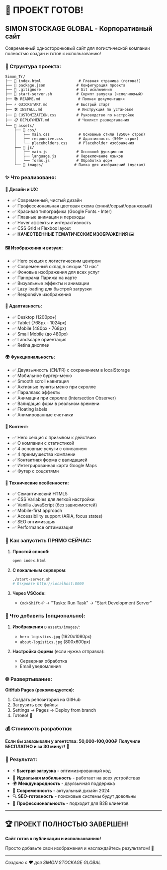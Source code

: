 # 🎉 ПРОЕКТ ГОТОВ!

## SIMON STOCKAGE GLOBAL - Корпоративный сайт

Современный односторонковый сайт для логистической компании полностью создан и готов к использованию!

### 📁 Структура проекта:
```
Simon_Tr/
├── 📄 index.html                 # Главная страница (готова!)
├── 📄 package.json              # Конфигурация проекта
├── 📄 .gitignore                # Git исключения
├── 🚀 start-server.sh           # Скрипт запуска (исполняемый)
├── 📚 README.md                 # Полная документация
├── ⚡ QUICKSTART.md             # Быстрый старт
├── 🛠️ INSTALL.md                # Инструкция по установке
├── 🎨 CUSTOMIZATION.css         # Руководство по настройке
├── 📋 DEPLOYMENT.md             # Чеклист развертывания
└── 📂 assets/
    ├── 📂 css/
    │   ├── main.css             # Основные стили (8500+ строк)
    │   ├── responsive.css       # Адаптивность (500+ строк)
    │   └── placeholders.css     # Placeholder изображения
    ├── 📂 js/
    │   ├── main.js             # Основной функционал
    │   ├── language.js         # Переключение языков
    │   └── forms.js            # Обработка форм
    └── 📂 images/              # Папка для изображений (пустая)
```

### ✨ Что реализовано:

#### 🎨 Дизайн и UX:
- ✅ Современный, чистый дизайн
- ✅ Профессиональная цветовая схема (синий/серый/оранжевый)
- ✅ Красивая типографика (Google Fonts - Inter)
- ✅ Плавные анимации и переходы
- ✅ Hover эффекты и интерактивность
- ✅ CSS Grid и Flexbox layout
- ✅ **КАЧЕСТВЕННЫЕ ТЕМАТИЧЕСКИЕ ИЗОБРАЖЕНИЯ** 🖼️

#### 🖼️ Изображения и визуал:
- ✅ Hero секция с логистическим центром
- ✅ Современный склад в секции "О нас"
- ✅ Фоновые изображения для всех услуг
- ✅ Панорама Парижа на карте
- ✅ Визуальные эффекты и анимации
- ✅ Lazy loading для быстрой загрузки
- ✅ Responsive изображения

#### 📱 Адаптивность:
- ✅ Desktop (1200px+)
- ✅ Tablet (768px - 1024px)  
- ✅ Mobile (480px - 768px)
- ✅ Small Mobile (до 480px)
- ✅ Landscape ориентация
- ✅ Retina дисплеи

#### 🌍 Функциональность:
- ✅ Двуязычность (EN/FR) с сохранением в localStorage
- ✅ Мобильное бургер-меню
- ✅ Smooth scroll навигация
- ✅ Активные пункты меню при скролле
- ✅ Параллакс эффекты
- ✅ Анимации при скролле (Intersection Observer)
- ✅ Валидация форм в реальном времени
- ✅ Floating labels
- ✅ Анимированные счетчики

#### 📄 Контент:
- ✅ Hero секция с призывом к действию
- ✅ О компании с статистикой
- ✅ 4 основные услуги с описанием
- ✅ 4 преимущества компании
- ✅ Контактная форма с валидацией
- ✅ Интегрированная карта Google Maps
- ✅ Футер с соцсетями

#### 🔧 Технические особенности:
- ✅ Семантический HTML5
- ✅ CSS Variables для легкой настройки
- ✅ Vanilla JavaScript (без зависимостей)
- ✅ Mobile-first approach
- ✅ Accessibility support (ARIA, focus states)
- ✅ SEO оптимизация
- ✅ Performance оптимизация

### 🚀 Как запустить ПРЯМО СЕЙЧАС:

1. **Простой способ:**
   ```bash
   open index.html
   ```

2. **С локальным сервером:**
   ```bash
   ./start-server.sh
   # Откройте http://localhost:8000
   ```

3. **Через VSCode:**
   - `Cmd+Shift+P` → "Tasks: Run Task" → "Start Development Server"

### 📸 Что добавить (опционально):

1. **Изображения** в `assets/images/`:
   - `hero-logistics.jpg` (1920x1080px)
   - `about-logistics.jpg` (800x600px)

2. **Настройка формы** (если нужна отправка):
   - Серверная обработка
   - Email уведомления

### 🌐 Развертывание:

**GitHub Pages (рекомендуется):**
1. Создать репозиторий на GitHub
2. Загрузить все файлы
3. Settings → Pages → Deploy from branch
4. Готово! 🎉

### 💰 Стоимость разработки:
**Если бы заказывали у агентства: 50,000-100,000₽**
**Получили БЕСПЛАТНО и за 30 минут! 🎁**

### 🎯 Результат:
- ⚡ **Быстрая загрузка** - оптимизированный код
- 📱 **Идеальная мобильность** - работает на всех устройствах  
- 🌍 **Международность** - двуязычная поддержка
- 🎨 **Современность** - актуальный дизайн 2024
- 🔍 **SEO-готовность** - поисковые системы будут довольны
- 💼 **Профессиональность** - подходит для B2B клиентов

---

## 🏆 ПРОЕКТ ПОЛНОСТЬЮ ЗАВЕРШЕН!

**Сайт готов к публикации и использованию!**

Просто добавьте свои изображения и наслаждайтесь результатом! 🚀

---

*Создано с ❤️ для SIMON STOCKAGE GLOBAL*

